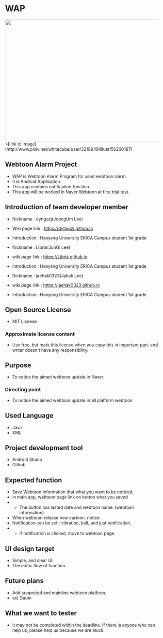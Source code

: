 # WAP
<img src="http://i67.tinypic.com/20sbz15.jpg" height = "400" width = "600">
>[link to image](http://www.pixiv.net/whitecube/user/3219949/illust/56260187)

## Webtoon Alarm Project

* WAP is Webtoon Alarm Program for used webtoon alarm.
* It is Android Application.
* This app contains notification function.
* This app will be worked in Naver Webtoon at first trial test.

##  Introduction of team developer member

* Nickname : dytlgozj(JoengUm Lee)
* Wiki page link : https://dytlgozj.github.io
* Introduction : Hanyang University ERICA Campus student 1st grade

* Nickname : Libria(JunGi Lee)
* wiki page link : https://Libria.github.io
* Introduction : Hanyang University ERICA Campus student 1st grade

* Nickname : jaehak0323(Jahak Lee)
* wiki page link : https://jaehak0323.github.io
* Introduction : Hanyang University ERICA Campus student 1st grade

## Open Source License

* MIT License

### Approximate license content

* Use free, but mark this license when you copy this in important part. and writer doesn't have any responsibility.

## Purpose

* To notice the aimed webtoon update in Naver.

### Directing point

* To notice the aimed webtoon update in all platform webtoon

## Used Language

* Java
* XML

## Project development tool

* Android Studio
* Github

## Expected function

* Save Webtoon Information that what you want to be noticed.
* In main app, webtoon page link on button what you saved
*  - The button has lasted date and webtoon name. (webtoon information)
* When webtoon release new cartoon, notice.
* Notification can be set : vibration, bell, and just notification.
*  - If notification is clicked, move to webtoon page.    

## UI design target

* Simple, and clear UI.
* The eidtic flow of function.

## Future plans

* Add supproted and mainline webtoon platform.
* ex) Daum

## What we want to tester

* It may not be completed within the deadline. If there is anyone who can help us, please help us because we are stuck.
